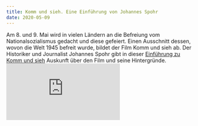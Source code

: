 ```yaml
---
title: Komm und sieh. Eine Einführung von Johannes Spohr
date: 2020-05-09
---
```


Am 8. und 9. Mai wird in vielen Ländern an die Befreiung vom Nationalsozialismus
gedacht und diese gefeiert. Einen Ausschnitt dessen, wovon die Welt 1945 befreit
wurde, bildet der Film Komm und sieh ab. Der Historiker und Journalist
Johannes Spohr gibt in dieser [Einführung zu Komm und sieh](https://www.preposition.de/wp-content/uploads/2020/05/komm_und_sieh_2020.pdf) Auskunft über den Film und seine Hintergründe. 
<embed src="https://github.com/kosmotique/kosmotique.github.io/images/komm_und_sieh_2020.pdf" type="application/pdf" />
